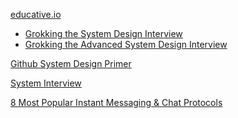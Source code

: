 [educative.io](https://www.educative.io/learn)
- [Grokking the System Design Interview](https://www.educative.io/courses/grokking-the-system-design-interview)
- [Grokking the Advanced System Design Interview](https://www.educative.io/courses/grokking-adv-system-design-intvw)

[Github System Design Primer](https://github.com/donnemartin/system-design-primer)

[System Interview](https://systeminterview.com/)


[8 Most Popular Instant Messaging & Chat Protocols](https://www.cometchat.com/blog/popular-chat-and-instant-messaging-protocols)
<!--stackedit_data:
eyJoaXN0b3J5IjpbLTMzNzk0MDA4NCwtNTYxNDUwNDM1XX0=
-->